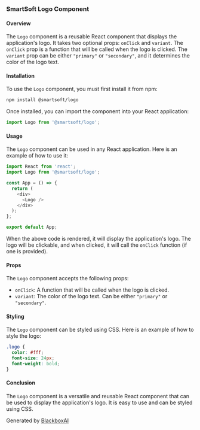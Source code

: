  ### SmartSoft Logo Component

#### Overview
The `Logo` component is a reusable React component that displays the application's logo. It takes two optional props: `onClick` and `variant`. The `onClick` prop is a function that will be called when the logo is clicked. The `variant` prop can be either `"primary"` or `"secondary"`, and it determines the color of the logo text.

#### Installation
To use the `Logo` component, you must first install it from npm:

```bash
npm install @smartsoft/logo
```

Once installed, you can import the component into your React application:

```typescript
import Logo from '@smartsoft/logo';
```

#### Usage
The `Logo` component can be used in any React application. Here is an example of how to use it:

```typescript
import React from 'react';
import Logo from '@smartsoft/logo';

const App = () => {
  return (
    <div>
      <Logo />
    </div>
  );
};

export default App;
```

When the above code is rendered, it will display the application's logo. The logo will be clickable, and when clicked, it will call the `onClick` function (if one is provided).

#### Props
The `Logo` component accepts the following props:

* `onClick`: A function that will be called when the logo is clicked.
* `variant`: The color of the logo text. Can be either `"primary"` or `"secondary"`.

#### Styling
The `Logo` component can be styled using CSS. Here is an example of how to style the logo:

```css
.logo {
  color: #fff;
  font-size: 24px;
  font-weight: bold;
}
```

#### Conclusion
The `Logo` component is a versatile and reusable React component that can be used to display the application's logo. It is easy to use and can be styled using CSS.

Generated by [BlackboxAI](https://www.blackbox.ai)